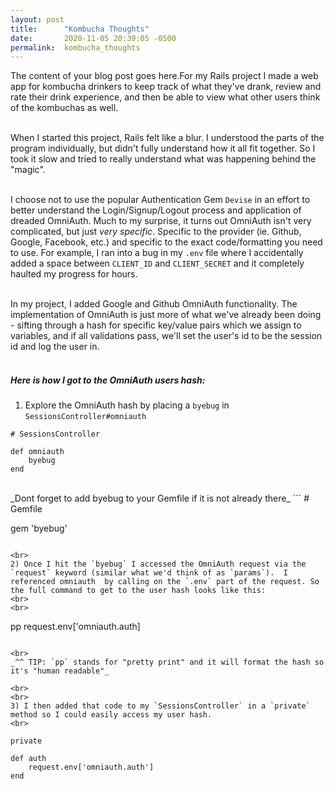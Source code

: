 ```yaml
---
layout: post
title:      "Kombucha Thoughts"
date:       2020-11-05 20:39:05 -0500
permalink:  kombucha_thoughts
---
```



The content of your blog post goes here.For my Rails project I made a web app for kombucha drinkers to keep track of what they've drank, review and rate their drink experience, and then be able to view what other users think of the kombuchas as well.
<br>
<br>


When I started this project, Rails felt like a blur. I understood the parts of the program individually, but didn't fully understand how it all fit together. So I took it slow and tried to really understand what was happening behind the "magic".  
<br>

I choose not to use the popular Authentication Gem `Devise` in an effort to better understand the Login/Signup/Logout process and application of dreaded OmniAuth.  Much to my surprise, it turns out OmniAuth isn't very complicated, but just _very specific_. Specific to the provider (ie. Github, Google, Facebook, etc.) and specific to the exact code/formatting you need to use. For example, I ran into a bug in my `.env` file where I accidentally added a space between `CLIENT_ID` and `CLIENT_SECRET` and it completely haulted my progress for hours. 
<br>
<br>

In my project, I added Google and Github OmniAuth functionality. The implementation of OmniAuth is just more of what we've already been doing - sifting through a hash for specific key/value pairs which we assign to variables, and if all validations pass, we'll set the user's id to be the session id and log the user in. 
<br>
<br>

##### Here is how I got to the OmniAuth users hash:

1)  Explore the OmniAuth hash by placing a `byebug` in `SessionsController#omniauth`

```
# SessionsController 

def omniauth
    byebug
end 
```
<br>
_Dont forget to add byebug to your Gemfile if it is not already there_
```
# Gemfile 

gem 'byebug'

```

<br>
2) Once I hit the `byebug` I accessed the OmniAuth request via the `request` keyword (similar what we'd think of as `params`).  I referenced omniauth  by calling on the `.env` part of the request. So the full command to get to the user hash looks like this:
<br>
<br>

```
pp request.env['omniauth.auth]

```

<br>
_^^ TIP: `pp` stands for "pretty print" and it will format the hash so it's "human readable"_

<br>
<br>
3) I then added that code to my `SessionsController` in a `private` method so I could easily access my user hash. 
<br>

```
    private 

    def auth
        request.env['omniauth.auth']
    end
```





